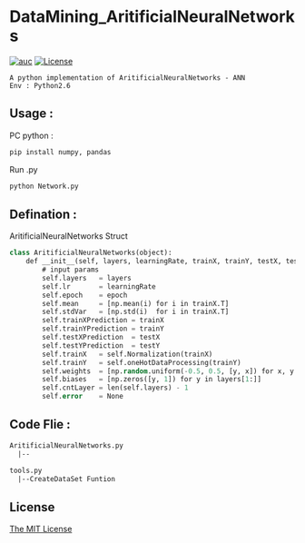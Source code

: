 # DataMining_AritificialNeuralNetworks

[![auc][aucsvg]][auc] [![License][licensesvg]][license]

[aucsvg]: https://img.shields.io/badge/tyty-AritificialNeuralNetworks-red.svg
[auc]: https://github.com/bravotty/DataMining_AritificialNeuralNetworks

[licensesvg]: https://img.shields.io/badge/License-MIT-blue.svg
[license]: https://github.com/bravotty/DataMining_AritificialNeuralNetworks/blob/master/LICENSE

```
A python implementation of AritificialNeuralNetworks - ANN
Env : Python2.6
```

## Usage     : 

PC python : 
```lisp
pip install numpy, pandas
```

Run .py
```lisp
python Network.py
```

## Defination :

AritificialNeuralNetworks Struct
```lisp
class AritificialNeuralNetworks(object):
    def __init__(self, layers, learningRate, trainX, trainY, testX, testY, epoch):
        # input params
        self.layers   = layers 
        self.lr       = learningRate
        self.epoch    = epoch
        self.mean     = [np.mean(i) for i in trainX.T]
        self.stdVar   = [np.std(i)  for i in trainX.T]
        self.trainXPrediction = trainX
        self.trainYPrediction = trainY
        self.testXPrediction  = testX
        self.testYPrediction  = testY
        self.trainX   = self.Normalization(trainX)
        self.trainY   = self.oneHotDataProcessing(trainY)
        self.weights  = [np.random.uniform(-0.5, 0.5, [y, x]) for x, y in zip(layers[:-1], layers[1:])]
        self.biases   = [np.zeros([y, 1]) for y in layers[1:]]
        self.cntLayer = len(self.layers) - 1
        self.error    = None
```

## Code Flie  :
```lisp
AritificialNeuralNetworks.py
  |--

tools.py 
  |--CreateDataSet Funtion
```

## License

[The MIT License](https://github.com/bravotty/DataMining_AritificialNeuralNetworks/blob/master/LICENSE)
